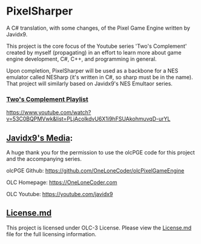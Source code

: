 # PixelSharper

A C# translation, with some changes, of the Pixel Game Engine written by Javidx9. 

This project is the core focus of the Youtube series 'Two's Complement' created by myself (propagating) in an effort to learn more about game engine development, C#, C++, and programming in general. 

Upon completion, PixelSharper will be used as a backbone for a NES emulator called NESharp (it's written in C#, so sharp must be in the name). That project will similarly based on Javidx9's NES Emultaor series.

### [Two's Complement Playlist](https://www.youtube.com/watch?v=53C0BQPMVwk&list=PLjAcolkdvU6X1i9hFSUAkohmuvqD-urYL)


https://www.youtube.com/watch?v=53C0BQPMVwk&list=PLjAcolkdvU6X1i9hFSUAkohmuvqD-urYL



## [Javidx9's Media](https://github.com/OneLoneCoder/olcPixelGameEngine):

A huge thank you for the permission to use the olcPGE code for this project and the accompanying series.

olcPGE Github: https://github.com/OneLoneCoder/olcPixelGameEngine

OLC Homepage: https://OneLoneCoder.com

OLC Youtube: https://youtube.com/javidx9


## [License.md](LICENSE.md)
This project is licensed under OLC-3 License. Please  view the [License.md](LICENSE.md) file for the full licensing information.
